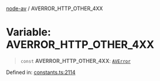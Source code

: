 [node-av](../globals.md) / AVERROR\_HTTP\_OTHER\_4XX

# Variable: AVERROR\_HTTP\_OTHER\_4XX

> `const` **AVERROR\_HTTP\_OTHER\_4XX**: [`AVError`](../type-aliases/AVError.md)

Defined in: [constants.ts:2114](https://github.com/seydx/av/blob/f8631fc881b394300b1479f511d55cf1c370a87f/src/constants/constants.ts#L2114)
